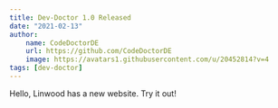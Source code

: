 ```yaml
---
title: Dev-Doctor 1.0 Released
date: "2021-02-13"
author: 
    name: CodeDoctorDE
    url: https://github.com/CodeDoctorDE
    image: https://avatars1.githubusercontent.com/u/20452814?v=4
tags: [dev-doctor]
---
```


Hello, 
Linwood has a new website. Try it out!
